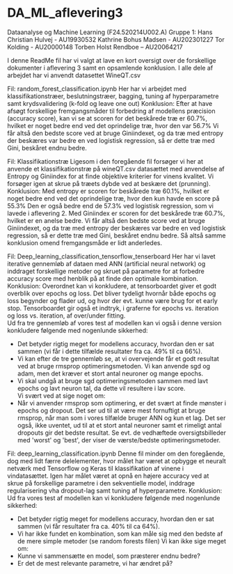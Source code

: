 # DA_ML_aflevering3
Dataanalyse og Machine Learning (F24.520214U002.A)
Gruppe 1:
Hans Christian Hulvej - AU19930532
Kathrine Bohus Madsen - AU202301227
Tor Kolding - AU20000148
Torben Holst Rendboe – AU20064217

I denne ReadMe fil har vi valgt at lave en kort oversigt over de forskellige dokumenter i aflevering 3 samt en opsamlende konklusion.
I alle dele af arbejdet har vi anvendt datasettet WineQT.csv 

Fil: random_forest_classification.ipynb
Her har vi arbejdet med klassifikationstræer, beslutningstræer, bagging, tuning af hyperparametre samt krydsvalidering (k-fold og leave one out)
Konklusion: Efter at have afsøgt forskellige fremgangsmåder til forbedring af modellens præcision (accuracy score), kan vi se at scoren for det beskårede træ er 60.7%, hvilket er noget bedre end ved det oprindelige træ, hvor den var 56.7%
Vi får altså den bedste score ved at bruge Giniindexet, og da træ med entropy der beskæres var bedre en ved logistisk regression, så er dette træ med Gini, beskåret endnu bedre.

Fil: Klassifikationstræ
Ligesom i den foregående fil forsøger vi her at anvende et klassifikationstræ på wineQT.csv datasættet med anvendelse af Entropy og Giniindex for at finde objektive kriterier for vinens kvalitet. Vi forsøger igen at skrue på træets dybde ved at beskære det (prunning).
Konklusion:
Med entropy er scoren for beskårede træ 60.1%, hvilket er noget bedre end ved det oprindelige træ, hvor den kun havde en score på 55.3% Den er også bedre end de 
57.3% ved logistisk regression, som vi lavede i aflevering 2.
Med Giniindex er scoren for det beskårede træ 60.7%, hvilket er en anelse bedre. Vi får altså den bedste score ved at bruge Giniindexet, og da træ med entropy der beskæres var bedre en ved logistisk regression, så er dette træ med Gini, beskåret endnu bedre. Så altså samme konklusion omend fremgangsmåde er lidt anderledes. 

Fil: Deep_learning_classification_tensorflow_tenserboard
Her har vi lavet iterative gennemløb af dataen med ANN (artificial neural network) og inddraget forskellige metoder og skruet på parametre for at forbedre accuracy score med henblik på at finde den optimale kombination. 
Konklusion: 
Overordnet kan vi konkludere, at tensorboardet giver et godt overblik over epochs og loss. Det bliver tydeligt hvornår både epochs og loss begynder og flader ud, og hvor der evt. kunne være brug for et early stop. Tensorboardet gir også et indtryk, i graferne for epochs vs. iteration og loss vs. iteration, af over/under fitting.  
Ud fra tre gennemløb af vores test af modellen kan vi også i denne version konkludere følgende med nogenlunde sikkerhed:  
  * Det betyder rigtig meget for modellens accuracy, hvordan den er sat sammen (vi får i dette tilfælde resultater fra ca. 49% til ca 66%).  
  * Vi kan efter de tre gennemløb se, at vi overvejende får et godt resultat ved at bruge rmsprop optimeringsmetoden. Vi kan anvende sgd og adam, men det kræver et stort antal neuroner og mange epochs.  
  * Vi skal undgå at bruge sgd optimeringsmetoden sammen med lavt epochs og lavt neuron tal, da dette vil resultere i lav score.  
Vi svært ved at sige noget om:  
  * Når vi anvender rmsprop som optimering, er det svært at finde mønster i epochs og dropout.
Det ser ud til at være mest fornuftigt at bruge rmsprop, når man som i vores tilfælde bruger ANN og kun et lag. Det ser også, ikke uventet, ud til at et stort antal neuroner samt et rimeligt antal dropouts gir det bedste resultat. Se evt. de vedhæftede oversigtsbilleder med 'worst' og 'best', der viser de værste/bedste optimeringsmetoder.

Fil: deep_learning_classification.ipynb 
Denne fil minder om den foregående, dog med lidt færre delelementer, hvor målet har været at opbygge et neuralt netværk med Tensorflow og Keras til klassifikation af vinene i vindatasættet. Igen har målet været at opnå en højere accuracy ved at skrue på forskellige parametre i den sekventielle model, inddrage regularisering vha dropout-lag samt tuning af hyperparametre. 
Konklusion: 
Ud fra vores test af modellen kan vi konkludere følgende med nogenlunde sikkerhed:
 * Det betyder rigtig meget for modellens accuracy, hvordan den er sat sammen (vi får resultater fra ca. 40% til ca 64%).
 * Vi har ikke fundet en kombination, som kan måle sig med den bedste af de mere simple metoder (se random forests filen)
Vi kan ikke sige meget om:
 * Kunne vi sammensætte en model, som præsterer endnu bedre?
 * Er det de mest relevante parametre, vi har ændret på?



